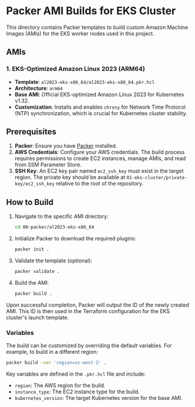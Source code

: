 # Packer AMI Builds for EKS Cluster

This directory contains Packer templates to build custom Amazon Machine Images (AMIs) for the EKS worker nodes used in this project.

## AMIs

### 1. EKS-Optimized Amazon Linux 2023 (ARM64)

- **Template**: `al2023-eks-x86_64/al2023-eks-x86_64.pkr.hcl`
- **Architecture**: `arm64`
- **Base AMI**: Official EKS-optimized Amazon Linux 2023 for Kubernetes v1.32.
- **Customization**: Installs and enables `chrony` for Network Time Protocol (NTP) synchronization, which is crucial for Kubernetes cluster stability.

## Prerequisites

1.  **Packer**: Ensure you have [Packer](https://www.packer.io/downloads) installed.
2.  **AWS Credentials**: Configure your AWS credentials. The build process requires permissions to create EC2 instances, manage AMIs, and read from SSM Parameter Store.
3.  **SSH Key**: An EC2 key pair named `ec2_ssh_key` must exist in the target region. The private key should be available at `01-eks-cluster/private-key/ec2_ssh_key` relative to the root of the repository.

## How to Build

1.  Navigate to the specific AMI directory:
    ```sh
    cd 00-packer/al2023-eks-x86_64
    ```

2.  Initialize Packer to download the required plugins:
    ```sh
    packer init .
    ```

3.  Validate the template (optional):
    ```sh
    packer validate .
    ```

4.  Build the AMI:
    ```sh
    packer build .
    ```

Upon successful completion, Packer will output the ID of the newly created AMI. This ID is then used in the Terraform configuration for the EKS cluster's launch template.

### Variables

The build can be customized by overriding the default variables. For example, to build in a different region:

```sh
packer build -var 'region=us-west-2' .
```

Key variables are defined in the `.pkr.hcl` file and include:
- `region`: The AWS region for the build.
- `instance_type`: The EC2 instance type for the build.
- `kubernetes_version`: The target Kubernetes version for the base AMI.
